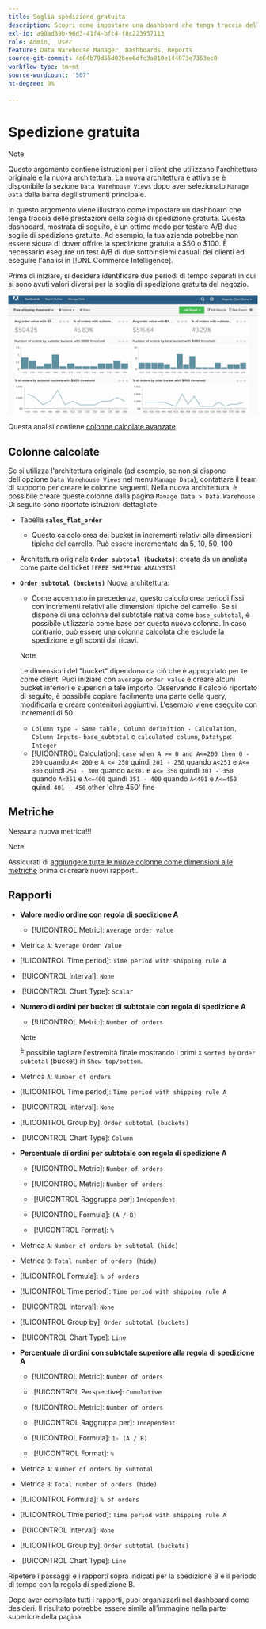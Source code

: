 ```yaml
---
title: Soglia spedizione gratuita
description: Scopri come impostare una dashboard che tenga traccia delle prestazioni della soglia di spedizione gratuita.
exl-id: a90ad89b-96d3-41f4-bfc4-f8c223957113
role: Admin,  User
feature: Data Warehouse Manager, Dashboards, Reports
source-git-commit: 4d04b79d55d02bee6dfc3a810e144073e7353ec0
workflow-type: tm+mt
source-wordcount: '507'
ht-degree: 0%

---
```


# Spedizione gratuita

>[!NOTE]
>
>Questo argomento contiene istruzioni per i client che utilizzano l&#39;architettura originale e la nuova architettura. La nuova architettura è attiva se è disponibile la sezione `Data Warehouse Views` dopo aver selezionato `Manage Data` dalla barra degli strumenti principale.

In questo argomento viene illustrato come impostare un dashboard che tenga traccia delle prestazioni della soglia di spedizione gratuita. Questa dashboard, mostrata di seguito, è un ottimo modo per testare A/B due soglie di spedizione gratuite. Ad esempio, la tua azienda potrebbe non essere sicura di dover offrire la spedizione gratuita a $50 o $100. È necessario eseguire un test A/B di due sottoinsiemi casuali dei clienti ed eseguire l&#39;analisi in [!DNL Commerce Intelligence].

Prima di iniziare, si desidera identificare due periodi di tempo separati in cui si sono avuti valori diversi per la soglia di spedizione gratuita del negozio.

![Grafico che mostra l&#39;analisi della soglia di spedizione gratuita e la distribuzione del valore dell&#39;ordine](../../assets/free_shipping_threshold.png)

Questa analisi contiene [colonne calcolate avanzate](../data-warehouse-mgr/adv-calc-columns.md).

## Colonne calcolate

Se si utilizza l&#39;architettura originale (ad esempio, se non si dispone dell&#39;opzione `Data Warehouse Views` nel menu `Manage Data`), contattare il team di supporto per creare le colonne seguenti. Nella nuova architettura, è possibile creare queste colonne dalla pagina `Manage Data > Data Warehouse`. Di seguito sono riportate istruzioni dettagliate.

* Tabella **`sales_flat_order`**
   * Questo calcolo crea dei bucket in incrementi relativi alle dimensioni tipiche del carrello. Può essere incrementato da 5, 10, 50, 100

* Architettura originale **`Order subtotal (buckets)`**: creata da un analista come parte del ticket `[FREE SHIPPING ANALYSIS]`
* **`Order subtotal (buckets)`** Nuova architettura:
   * Come accennato in precedenza, questo calcolo crea periodi fissi con incrementi relativi alle dimensioni tipiche del carrello. Se si dispone di una colonna del subtotale nativa come `base_subtotal`, è possibile utilizzarla come base per questa nuova colonna. In caso contrario, può essere una colonna calcolata che esclude la spedizione e gli sconti dai ricavi.

  >[!NOTE]
  >
  >Le dimensioni del &quot;bucket&quot; dipendono da ciò che è appropriato per te come client. Puoi iniziare con `average order value` e creare alcuni bucket inferiori e superiori a tale importo. Osservando il calcolo riportato di seguito, è possibile copiare facilmente una parte della query, modificarla e creare contenitori aggiuntivi. L&#39;esempio viene eseguito con incrementi di 50.

   * `Column type - Same table, Column definition - Calculation, Column Inputs-` `base_subtotal` o `calculated column`, `Datatype`: `Integer`
   * [!UICONTROL Calculation]: `case when A >= 0 and A<=200 then 0 - 200`
quando `A< 200` e `A <= 250` quindi `201 - 250`
quando `A<251` e `A<= 300` quindi `251 - 300`
quando `A<301` e `A<= 350` quindi `301 - 350`
quando `A<351` e `A<=400` quindi `351 - 400`
quando `A<401` e `A<=450` quindi `401 - 450`
other &#39;oltre 450&#39;
fine


## Metriche

Nessuna nuova metrica!!!

>[!NOTE]
>
>Assicurati di [aggiungere tutte le nuove colonne come dimensioni alle metriche](../data-warehouse-mgr/manage-data-dimensions-metrics.md) prima di creare nuovi rapporti.

## Rapporti

* **Valore medio ordine con regola di spedizione A**
   * [!UICONTROL Metric]: `Average order value`

* Metrica `A`: `Average Order Value`
* [!UICONTROL Time period]: `Time period with shipping rule A`
* &#x200B;
  [!UICONTROL Interval]: `None`
* &#x200B;
  [!UICONTROL Chart Type]: `Scalar`

* **Numero di ordini per bucket di subtotale con regola di spedizione A**
   * [!UICONTROL Metric]: `Number of orders`

  >[!NOTE]
  >
  >È possibile tagliare l&#39;estremità finale mostrando i primi `X` `sorted by` `Order subtotal` (bucket) in `Show top/bottom`.

* Metrica `A`: `Number of orders`
* [!UICONTROL Time period]: `Time period with shipping rule A`
* &#x200B;
  [!UICONTROL Interval]: `None`
* [!UICONTROL Group by]: `Order subtotal (buckets)`
* &#x200B;
  [!UICONTROL Chart Type]: `Column`

* **Percentuale di ordini per subtotale con regola di spedizione A**
   * [!UICONTROL Metric]: `Number of orders`

   * [!UICONTROL Metric]: `Number of orders`
   * &#x200B;
     [!UICONTROL Raggruppa per]: `Independent`
   * [!UICONTROL Formula]: `(A / B)`
   * &#x200B;
     [!UICONTROL Format]: `%`

* Metrica `A`: `Number of orders by subtotal (hide)`
* Metrica `B`: `Total number of orders (hide)`
* [!UICONTROL Formula]: `% of orders`
* [!UICONTROL Time period]: `Time period with shipping rule A`
* &#x200B;
  [!UICONTROL Interval]: `None`
* [!UICONTROL Group by]: `Order subtotal (buckets)`
* &#x200B;
  [!UICONTROL Chart Type]: `Line`

* **Percentuale di ordini con subtotale superiore alla regola di spedizione A**
   * [!UICONTROL Metric]: `Number of orders`
   * &#x200B;
     [!UICONTROL Perspective]: `Cumulative`

   * [!UICONTROL Metric]: `Number of orders`
   * &#x200B;
     [!UICONTROL Raggruppa per]: `Independent`

   * [!UICONTROL Formula]: `1- (A / B)`
   * &#x200B;
     [!UICONTROL Format]: `%`

* Metrica `A`: `Number of orders by subtotal`
* Metrica `B`: `Total number of orders (hide)`
* [!UICONTROL Formula]: `% of orders`
* [!UICONTROL Time period]: `Time period with shipping rule A`
* &#x200B;
  [!UICONTROL Interval]: `None`
* [!UICONTROL Group by]: `Order subtotal (buckets)`
* &#x200B;
  [!UICONTROL Chart Type]: `Line`


Ripetere i passaggi e i rapporti sopra indicati per la spedizione B e il periodo di tempo con la regola di spedizione B.

Dopo aver compilato tutti i rapporti, puoi organizzarli nel dashboard come desideri. Il risultato potrebbe essere simile all’immagine nella parte superiore della pagina.
